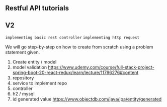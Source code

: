 ## Restful API tutorials
## V2
  `implementing basic rest controller`
  `implementing http request`


We will go step-by-step on how to create from scratch using a problem statement given.

1. Create entity / model
2. model validation
  https://www.udemy.com/course/full-stack-project-spring-boot-20-react-redux/learn/lecture/11796276#content
2. repository
3. service to implement repo
4. controller
5. h2 / mysql
6. id generated value
  https://www.objectdb.com/java/jpa/entity/generated